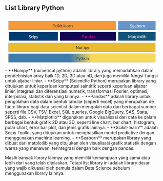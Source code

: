 ## List Library Python

<img src="https://raw.githubusercontent.com/alvin-ictn/readme/7278d64e8b982508516aa8300c33862bad1698c6/assets/images/DQLab/Python/ListLibraryPython.svg">
- **Numpy** (numerical python) adalah library yang memudahkan dalam pendefinisian array baik 1D, 2D, 3D atau nD, dan juga memiliki fungsi-fungsi untuk aljabar linier.
- **Scipy** (Scientific Python) merupakan library yang ditujukan untuk keperluan komputasi saintifik seperti keperluan aljabar linier, integrasi dan diferensiasi numerik, transformasi Fourier, optimasi, interpolasi, statistik dan yang lainnya.
- **Pandas** adalah library untuk pengolahan data dalam bentuk tabular (seperti excel) yang merupakan de facto library bagi data scientist dalam mengolah data dari berbagai sumber seperti file CSV, TSV, Excel, SQL queries, Google BigQuery, SAS, Stata, SPSS, dsb.
- **Matplotlib** digunakan untuk visualisasi dari data ke dalam berbagai bentuk grafik 2D atau 3D, seperti line chart, bar chart, histogram, polar chart, error bar plot, dan jenis grafik lainnya.
- **Scikit-learn** adalah Scipy Toolkit yang ditujukan untuk menghasilkan model predictive dengan menggunakan machine learning.
- **Seaborn** merupakan library yang dibuat dari matplotlib yang ditujukan oleh visualisasi grafik statistik dengan warna yang menawan, terintegrasi dengan baik dengan pandas.

Masih banyak library lainnya yang memiliki kemampuan yang sama atau lebih dari yang telah dijelaskan. Tetapi list library ini adalah library dasar yang wajib dikuasai oleh pemula dalam Data Science sebelum menggunakan library lainnya.

